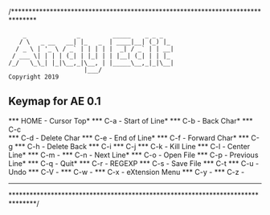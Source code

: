 /*******************************************************************************

        _              _         _____    _ _ _
       / \   _ __   __| |_   _  | ____|__| (_) |_
      / _ \ | '_ \ / _` | | | | |  _| / _` | | __|
     / ___ \| | | | (_| | |_| | | |__| (_| | | |_
    /_/   \_\_| |_|\__,_|\__, | |_____\__,_|_|\__|
                         |___/
    Copyright 2019

## Keymap for AE 0.1

 *** HOME - Cursor Top*
 *** C-a  - Start of Line*
 *** C-b  - Back Char*
 *** C-c  
 *** C-d  - Delete Char
 *** C-e  - End of Line*
 *** C-f  - Forward Char*
 *** C-g
 *** C-h  - Delete Back
 *** C-i
 *** C-j
 *** C-k  - Kill Line
 *** C-l  - Center Line*
 *** C-m  -
 *** C-n  - Next Line*
 *** C-o  - Open File
 *** C-p  - Previous Line*
 *** C-q  - Quit*
 *** C-r  - REGEXP
 *** C-s  - Save File
 *** C-t
 *** C-u  - Undo
 *** C-V  - 
 *** C-w  - 
 *** C-x  - eXtension Menu
 *** C-y  -
 *** C-z  -
 ***
 *******************************************************************************/

